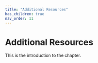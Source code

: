 ```yaml
---
title: "Additional Resources"
has_children: true
nav_order: 11
---
```


# Additional Resources
This is the introduction to the chapter.
